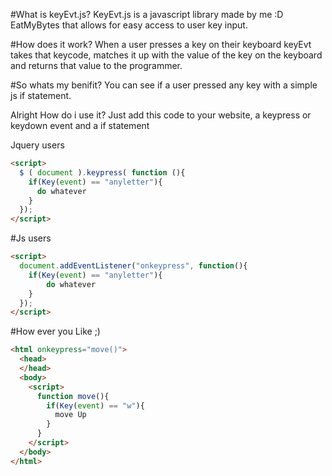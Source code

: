 #What is keyEvt.js?
KeyEvt.js is a javascript library made by me :D EatMyBytes that allows for easy access to user key input.

#How does it work?
When a user presses a key on their keyboard keyEvt takes that keycode, matches it up with the value of the key on the keyboard and returns that value to the programmer.

#So whats my benifit?
You can see if a user pressed any key with a simple js if statement.



Alright How do i use it?
Just add this code to your website, a keypress or keydown event and a if statement

Jquery users
```html
<script>
  $ ( document ).keypress( function (){
    if(Key(event) == "anyletter"){ 
      do whatever
    } 
  }); 
</script>
```
#Js users
```html
<script> 
  document.addEventListener("onkeypress", function(){
    if(Key(event) == "anyletter"){ 
        do whatever
    } 
  }); 
</script>
```
#How ever you Like ;)
```html
<html onkeypress="move()">
  <head>
  </head> 
  <body>
    <script>
      function move(){
        if(Key(event) == "w"){
          move Up 
        } 
      } 
    </script> 
  </body> 
</html>
```
